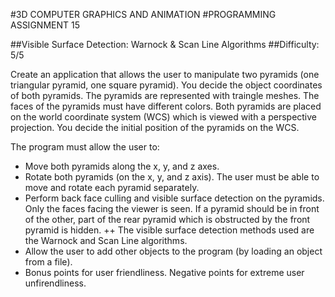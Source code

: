 #3D COMPUTER GRAPHICS AND ANIMATION
#PROGRAMMING ASSIGNMENT 15

##Visible Surface Detection: Warnock & Scan Line Algorithms
##Difficulty: 5/5

Create an application that allows the user to manipulate two pyramids (one triangular pyramid, one square pyramid). You decide the object coordinates of both pyramids. The pyramids are represented with traingle meshes. The faces of the pyramids must have different colors. Both pyramids are placed on the world coordinate system (WCS) which is viewed with a perspective projection. You decide the initial position of the pyramids on the WCS.

The program must allow the user to:
+ Move both pyramids along the x, y, and z axes.
+ Rotate both pyramids (on the x, y, and z axis). The user must be able to move and rotate each pyramid separately.
+ Perform back face culling and visible surface detection on the pyramids. Only the faces facing the viewer is seen. If a pyramid should be in front of the other, part of the rear pyramid which is obstructed by the front pyramid is hidden. 
++ The visible surface detection methods used are the Warnock and Scan Line algorithms.
+ Allow the user to add other objects to the program (by loading an object from a file). 
+ Bonus points for user friendliness. Negative points for extreme user unfirendliness.
